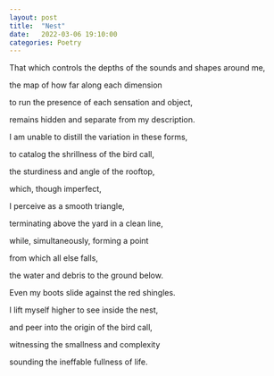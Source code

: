 ```yaml
---
layout: post
title:  "Nest"
date:   2022-03-06 19:10:00
categories: Poetry
---
```


That which controls the depths of the sounds and shapes around me,

the map of how far along each dimension

to run the presence of each sensation and object,

remains hidden and separate from my description.

I am unable to distill the variation in these forms,

to catalog the shrillness of the bird call,

the sturdiness and angle of the rooftop,

which, though imperfect,

I perceive as a smooth triangle,

terminating above the yard in a clean line,

while, simultaneously, forming a point

from which all else falls,

the water and debris to the ground below.

Even my boots slide against the red shingles.

I lift myself higher to see inside the nest,

and peer into the origin of the bird call,

witnessing the smallness and complexity

sounding the ineffable fullness of life.

